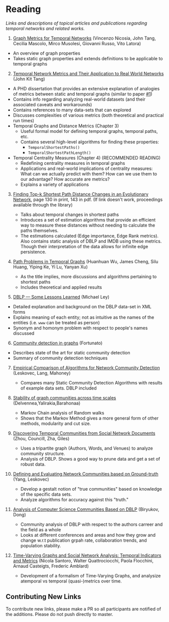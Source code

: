 # Reading

*Links and descriptions of topical articles and publications regarding temporal
networks and related works.*

1. [Graph Metrics for Temporal Networks][1] (Vincenzo Nicosia, John Tang, Cecilia Mascolo, Mirco Musolesi, Giovanni Russo, Vito Latora)
  - An overview of graph properties
  - Takes static graph properties and extends definitions to be applicable to
    temporal graphs

2. [Temporal Network Metrics and Their Application to Real World Networks][2] (John Kit Tang)
  - A PHD dissertation that provides an extensive explanation of analogies of
    metrics between static and temporal graphs (similar to paper [#1][1])
  - Contains info regarding analyzing real-world datasets (and their associated
    caveats and workarounds)
  - Contains references to many data-sets that can explored
  - Discusses complexities of various metrics (both theoretical and practical
    run times)
  - Temporal Graphs and Distance Metrics (Chapter 3)
    - Useful formal model for defining temporal graphs, temporal paths, etc.
    - Contains several high-level algorithms for finding these properties:
        - `TemporalShortestPaths()`
        - `TemporalShortestPathLength()`
  - Temporal Centrality Measures (Chapter 4) (RECOMMENDED READING)
    - Redefining centrality measures in temporal graphs
    - Applications and real-world implications of centrality measures: What can
      we actually predict with them? How can we use them to our advantage? How
      accurate are metrics?
    - Explains a variety of applications

3. [Finding Top-k Shortest Path Distance Changes in an Evolutionary Network][3],
    page 130 in print, 143 in pdf. (If link doesn't work, proceedings available
    through the library)
    - Talks about temporal changes in shortest paths
    - Introduces a set of estimation algorithms that provide an efficient way to
      measure these distances without needing to calculate the paths themselves.
    - The estimations calculated (Edge importance, Edge Rank metrics). Also
      contains static analysis of DBLP and IMDB using these metrics.  Though
      their interpretation of the data allows for infinite edge persistence.

4. [Path Problems in Temporal Graphs][4]
   (Huanhuan Wu, James Cheng, Silu Huang, Yiping Ke, Yi Lu, Yanyan Xu)
   - As the title implies, more discussions and algorithms pertaining to shortest
     paths
   - Includes theoretical and applied results

5. [DBLP — Some Lessons Learned][5] (Michael Ley)
  - Detailed explanation and background on the DBLP data-set in XML forms
  - Explains meaning of each entity; not as intuitive as the names
    of the entities (i.e. `www` can be treated as person)
  - Synonym and homonym problem with respect to people's names discussed

6. [Community detection in graphs][6] (Fortunato)
  - Describes state of the art for static community detection
  - Summary of community detection techniques

7. [Empirical Comparison of Algorithms for Network Community Detection][7]
    (Leskovec, Lang, Mahoney)
    - Compares many Static Community Detection Algorithms with results of
      example data sets. DBLP included

8. [Stability of graph communities across time scales][8]
    (Delvennea,Yalirakia,Barahonaa)
   - Markov Chain analysis of Random walks
   - Shows that the Markov Method gives a more general form of other methods,
    modularity and cut size.

9. [Discovering Temporal Communities from Social Network Documents][9]
   (Zhou, Councill, Zha, Giles)
    - Uses a tripartite graph (Authors, Words, and Venues) to analyze 
      community structure.
    - Analysis of DBLP.  Shows a good way to prune data and get a set
      of robust data.

10. [Defining and Evaluating Network Communities based on Ground-truth][10]
    (Yang, Leskovec)
    - Develop a gestalt notion of "true communities" based on knowledge of
      the specific data sets. 
    - Analyze algorithms for accuracy against this "truth."

11. [Analysis of Computer Science Communities Based on DBLP][11]
    (Biryukov, Dong)
    - Community analysis of DBLP with respect to the authors carreer and
      the field as a whole
    - Looks at different conferences and areas and how they grow and change
      w.r.t publication grpah rate, collaboration trends, and population
      stability.

12. [Time-Varying Graphs and Social Network Analysis: Temporal Indicators and Metrics][12]
    (Nicola Santoro, Walter Quattrociocchi, Paola Flocchini, Arnaud 
      Casteigts, Frederic Amblard)
    - Development of a formalism of Time-Varying Graphs, and analysize atemporal 
      vs temporal (quasi-)metrics over time.


[1]: http://arxiv.org/pdf/1306.0493v1.pdf
[2]: https://www.cl.cam.ac.uk/~cm542/phds/johntang.pdf
[3]: http://download.springer.com.ccl.idm.oclc.org/static/pdf/896/bok%253A978-3-642-22922-0.pdf?originUrl=http%3A%2F%2Flink.springer.com%2Fbook%2F10.1007%2F978-3-642-22922-0&token2=exp=1456258394~acl=%2Fstatic%2Fpdf%2F896%2Fbok%25253A978-3-642-22922-0.pdf%3ForiginUrl%3Dhttp%253A%252F%252Flink.springer.com%252Fbook%252F10.1007%252F978-3-642-22922-0*~hmac=cdd5353eb909a9a89afb0c260db2fcdb80e7014e6026647e524c6d035164ba67
[4]: http://www.vldb.org/pvldb/vol7/p721-wu.pdf
[5]: http://dblp.uni-trier.de/xml/docu/dblpxml.pdf
[6]: http://snap.stanford.edu/class/cs224w-readings/fortunato10community.pdf
[7]: https://cs.stanford.edu/people/jure/pubs/communities-www10.pdf
[8]: http://www.pnas.org/content/107/29/12755.full.pdf
[9]: http://ieeexplore.ieee.org/stamp/stamp.jsp?tp=&arnumber=4470321&tag=1
[10]: http://arxiv.org/pdf/1205.6233v3.pdf
[11]: http://arxiv.org/pdf/1012.5396v1.pdf
[12]: http://arxiv.org/pdf/1102.0629.pdf


## Contributing New Links

To contribute new links, please make a PR so all participants are notified of
the additions. Please do not push directly to master.
